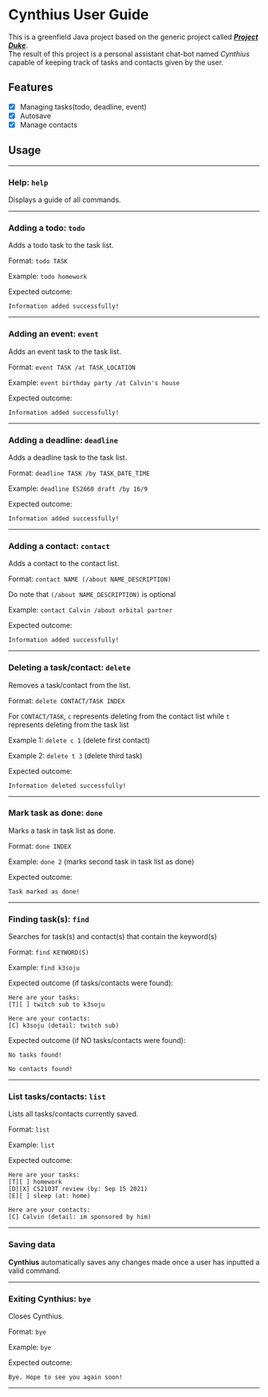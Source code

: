 # Cynthius User Guide
This is a greenfield Java project based on the generic project called
[***Project Duke***](https://nus-cs2103-ay2021s1.github.io/website/se-book-adapted/projectDuke/index.html).
<br>
The result of this project is a personal assistant chat-bot named *Cynthius*
capable of keeping track of tasks and contacts given by the user.

## Features 

- [x]  Managing tasks(todo, deadline, event)
- [x]  Autosave
- [x]  Manage contacts

## Usage
<hr>

### Help: `help`
Displays a guide of all commands.
<hr>

### Adding a todo: `todo`
Adds a todo task to the task list.

Format: `todo TASK`

Example: `todo homework`

Expected outcome: 
```
Information added successfully!
```
<hr>

### Adding an event: `event`
Adds an event task to the task list.

Format: `event TASK /at TASK_LOCATION`

Example: `event birthday party /at Calvin's house`

Expected outcome: 
```
Information added successfully!
```
<hr>

### Adding a deadline: `deadline`
Adds a deadline task to the task list.

Format: `deadline TASK /by TASK_DATE_TIME`

Example: `deadline ES2660 draft /by 16/9`

Expected outcome: 
```
Information added successfully!
```
<hr>

### Adding a contact: `contact`
Adds a contact to the contact list.

Format: `contact NAME (/about NAME_DESCRIPTION)`

Do note that `(/about NAME_DESCRIPTION)` is optional

Example: `contact Calvin /about orbital partner`

Expected outcome: 
```
Information added successfully!
```
<hr>

### Deleting a task/contact: `delete`
Removes a task/contact from the list.

Format: `delete CONTACT/TASK INDEX`

For `CONTACT/TASK`, `c` represents deleting from the contact list 
while `t` represents deleting from the task list

Example 1: `delete c 1` (delete first contact)

Example 2: `delete t 3` (delete third task)

Expected outcome: 
```
Information deleted successfully!
```
<hr>

### Mark task as done: `done`
Marks a task in task list as done.

Format: `done INDEX`

Example: `done 2` (marks second task in task list as done)

Expected outcome: 
```
Task marked as done!
```
<hr>

### Finding task(s): `find`
Searches for task(s) and contact(s) that contain the keyword(s)

Format: `find KEYWORD(S)`

Example: `find k3soju`

Expected outcome (if tasks/contacts were found):
```
Here are your tasks:
[T][ ] twitch sub to k3soju

Here are your contacts:
[C] k3soju (detail: twitch sub)
```

Expected outcome (if NO tasks/contacts were found):
```
No tasks found!

No contacts found!
```
<hr>

### List tasks/contacts: `list`
Lists all tasks/contacts currently saved.

Format: `list`

Example: `list`

Expected outcome:
```
Here are your tasks:
[T][ ] homework
[D][X] CS2103T review (by: Sep 15 2021)
[E][ ] sleep (at: home)

Here are your contacts:
[C] Calvin (detail: im sponsored by him)
```
<hr>

### Saving data
__Cynthius__ automatically saves any changes made once a user has inputted a valid command.
<hr>

### Exiting Cynthius: `bye`
Closes Cynthius.

Format: `bye`

Example: `bye`

Expected outcome:
```
Bye. Hope to see you again soon!
```
<hr>

